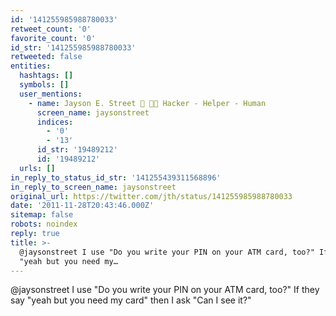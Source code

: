 ```yaml
---
id: '141255985988780033'
retweet_count: '0'
favorite_count: '0'
id_str: '141255985988780033'
retweeted: false
entities:
  hashtags: []
  symbols: []
  user_mentions:
    - name: Jayson E. Street 💙 🤗💛 Hacker - Helper - Human
      screen_name: jaysonstreet
      indices:
        - '0'
        - '13'
      id_str: '19489212'
      id: '19489212'
  urls: []
in_reply_to_status_id_str: '141255439311568896'
in_reply_to_screen_name: jaysonstreet
original_url: https://twitter.com/jth/status/141255985988780033
date: '2011-11-28T20:43:46.000Z'
sitemap: false
robots: noindex
reply: true
title: >-
  @jaysonstreet I use "Do you write your PIN on your ATM card, too?" If they say
  "yeah but you need my…
---
```


@jaysonstreet I use "Do you write your PIN on your ATM card, too?" If they say "yeah but you need my card" then I ask "Can I see it?"